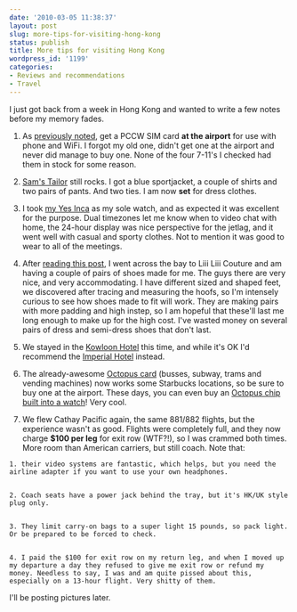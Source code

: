 ```yaml
---
date: '2010-03-05 11:38:37'
layout: post
slug: more-tips-for-visiting-hong-kong
status: publish
title: More tips for visiting Hong Kong
wordpress_id: '1199'
categories:
- Reviews and recommendations
- Travel
---
```


I just got back from a week in Hong Kong and wanted to write a few notes before my memory fades.



	
  1. As [previously noted](http://fnord.phfactor.net/2008/09/15/hong-kong-pictures-posted/), get a PCCW SIM card **at the airport** for use with phone and WiFi. I forgot my old one, didn't get one at the airport and never did manage to buy one. None of the four 7-11's I checked had them in stock for some reason.

	
  2. [Sam's Tailor](http://www.samstailor.biz/) still rocks. I got a blue sportjacket, a couple of shirts and two pairs of pants. And two ties. I am now **set** for dress clothes.

	
  3. I took [my Yes Inca](http://fnord.phfactor.net/2008/04/22/a-review-of-the-yes-inca-wristwatch/) as my sole watch, and as expected it was excellent for the purpose. Dual timezones let me know when to video chat with home, the 24-hour display was nice perspective for the jetlag, and it went well with casual and sporty clothes. Not to mention it was good to wear to all of the meetings.

	
  4. After [reading this post](http://www.spire.com/s-file/custom-made-shoes-for-men-women), I went across the bay to Liii Liii Couture and am having a couple of pairs of shoes made for me. The guys there are very nice, and very accommodating. I have different sized and shaped feet, we discovered after tracing and measuring the hoofs, so I'm intensely curious to see how shoes made to fit will work. They are making pairs with more padding and high instep, so I am hopeful that these'll last me long enough to make up for the high cost. I've wasted money on several pairs of dress and semi-dress shoes that don't last.

	
  5. We stayed in the [Kowloon Hotel](http://www.harbour-plaza.com/en/home.aspx?hotel_id=klnh&section_id=home&subsection_id=overview) this time, and while it's OK I'd recommend the [Imperial Hotel](http://www.imperialhotel.com.hk/) instead.

	
  6. The already-awesome [Octopus card](http://www.octopus.com.hk/home/en/index.html) (busses, subway, trams and vending machines) now works some Starbucks locations, so be sure to buy one at the airport. These days, you can even buy an [Octopus chip built into a watch](http://www.genetics.com.hk/product_adult.php?page=8#)! Very cool.

	
  7. We flew Cathay Pacific again, the same 881/882 flights, but the experience wasn't as good. Flights were completely full, and they now charge **$100 per leg** for exit row (WTF?!), so I was crammed both times. More room than American carriers, but still coach. Note that:

	
    1. their video systems are fantastic, which helps, but you need the airline adapter if you want to use your own headphones.

	
    2. Coach seats have a power jack behind the tray, but it's HK/UK style plug only.

	
    3. They limit carry-on bags to a super light 15 pounds, so pack light. Or be prepared to be forced to check.

	
    4. I paid the $100 for exit row on my return leg, and when I moved up my departure a day they refused to give me exit row or refund my money. Needless to say, I was and am quite pissed about this, especially on a 13-hour flight. Very shitty of them.





I'll be posting pictures later.
